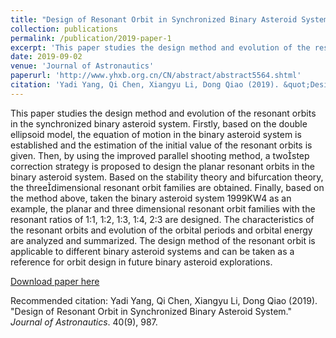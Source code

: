 ```yaml
---
title: "Design of Resonant Orbit in Synchronized Binary Asteroid System"
collection: publications
permalink: /publication/2019-paper-1
excerpt: 'This paper studies the design method and evolution of the resonant orbits in the synchronized binary asteroid system. The design method of the resonant orbit is applicable to different binary asteroid systems and can be taken as a reference for orbit design in future binary asteroid explorations.'
date: 2019-09-02
venue: 'Journal of Astronautics'
paperurl: 'http://www.yhxb.org.cn/CN/abstract/abstract5564.shtml'
citation: 'Yadi Yang, Qi Chen, Xiangyu Li, Dong Qiao (2019). &quot;Design of Resonant Orbit in Synchronized Binary Asteroid System.&quot; <i>Journal of Astronautics</i>. 40(9), 987.'
---
```

This paper studies the design method and evolution of the resonant orbits in the synchronized binary asteroid system. Firstly, based on the double ellipsoid model, the equation of motion in the binary asteroid system is established and the estimation of the initial value of the resonant orbits is given. Then, by using the improved parallel shooting method, a twostep correction strategy is proposed to design the planar resonant orbits in the binary asteroid system. Based on the stability theory and bifurcation theory, the threedimensional resonant orbit families are obtained. Finally, based on the method above, taken the binary asteroid system 1999KW4 as an example, the planar and three dimensional resonant orbit families with the resonant ratios of 1∶1, 1∶2, 1∶3, 1∶4, 2∶3 are designed. The characteristics of the resonant orbits and evolution of the orbital periods and orbital energy are analyzed and summarized. The design method of the resonant orbit is applicable to different binary asteroid systems and can be taken as a reference for orbit design in future binary asteroid explorations.

[Download paper here](https://cstj.cqvip.com/Qikan/Article/Detail?id=89728866504849574857484850&from=Qikan_Search_Index)

Recommended citation: Yadi Yang, Qi Chen, Xiangyu Li, Dong Qiao (2019). &quot;Design of Resonant Orbit in Synchronized Binary Asteroid System.&quot; <i>Journal of Astronautics</i>. 40(9), 987.
